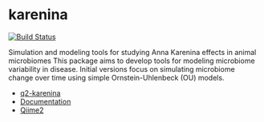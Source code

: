 # karenina
[![Build Status](https://travis-ci.org/zaneveld/karenina.svg?branch=master)](https://travis-ci.org/zaneveld/karenina)


Simulation and modeling tools for studying Anna Karenina effects in animal microbiomes 
This package aims to develop tools for modeling microbiome variability in disease.  Initial versions focus on simulating microbiome change 
over time using simple Ornstein-Uhlenbeck (OU) models.  

* [q2-karenina](https://github.com/zaneveld/q2-karenina)
* [Documentation](https://zaneveld.github.io/karenina/html/index.html)
* [Qiime2](https://qiime2.org)
